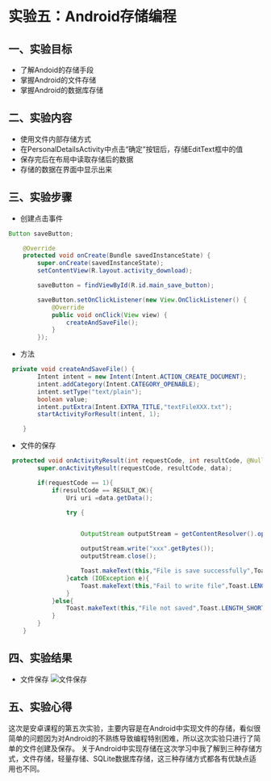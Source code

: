 # 实验五：Android存储编程
## 一、实验目标
- 了解Andoid的存储手段
- 掌握Android的文件存储
- 掌握Android的数据库存储
## 二、实验内容
- 使用文件内部存储方式
- 在PersonalDetailsActivity中点击“确定”按钮后，存储EditText框中的值
- 保存完后在布局中读取存储后的数据
- 存储的数据在界面中显示出来
## 三、实验步骤

- 创建点击事件

```java
Button saveButton;

    @Override
    protected void onCreate(Bundle savedInstanceState) {
        super.onCreate(savedInstanceState);
        setContentView(R.layout.activity_download);

        saveButton = findViewById(R.id.main_save_button);

        saveButton.setOnClickListener(new View.OnClickListener() {
            @Override
            public void onClick(View view) {
                createAndSaveFile();
            }
        });
```

- 方法

```java
 private void createAndSaveFile() {
        Intent intent = new Intent(Intent.ACTION_CREATE_DOCUMENT);
        intent.addCategory(Intent.CATEGORY_OPENABLE);
        intent.setType("text/plain");
        boolean value;
        intent.putExtra(Intent.EXTRA_TITLE,"textFileXXX.txt");
        startActivityForResult(intent, 1);

    }
```

- 文件的保存

```java
 protected void onActivityResult(int requestCode, int resultCode, @Nullable Intent data) {
        super.onActivityResult(requestCode, resultCode, data);

        if(requestCode == 1){
            if(resultCode == RESULT_OK){
                Uri uri =data.getData();

                try {


                    OutputStream outputStream = getContentResolver().openOutputStream(uri);

                    outputStream.write("xxx".getBytes());
                    outputStream.close();

                    Toast.makeText(this,"File is save successfully",Toast.LENGTH_SHORT).show();
                }catch (IOException e){
                    Toast.makeText(this,"Fail to write file",Toast.LENGTH_SHORT).show();
                }
            }else{
                Toast.makeText(this,"File not saved",Toast.LENGTH_SHORT).show();
            }
        }
    }

```
## 四、实验结果
- 文件保存
![文件保存](https://github.com/book-ccr/android-labs-2020/blob/master/students/net1814080903334/sy5.png)

## 五、实验心得

这次是安卓课程的第五次实验，主要内容是在Android中实现文件的存储，看似很简单的问题因为对Android的不熟练导致编程特别困难，所以这次实验只进行了简单的文件创建及保存。
关于Android中实现存储在这次学习中我了解到三种存储方式，文件存储，轻量存储、SQLite数据库存储，这三种存储方式都各有优缺点适用也不同。